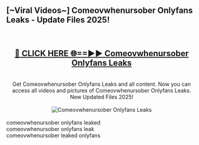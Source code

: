 <h2>[~Viral Videos~] Comeovwhenursober Onlyfans Leaks - Update Files 2025!</h2>
<br>
<div align="center">
<h2><a href="https://betterlinks.top/A2PfLJ" rel="nofollow">🔴 CLICK HERE 🌐==►► Comeovwhenursober Onlyfans Leaks</a></h2>
<br>
Get Comeovwhenursober Onlyfans Leaks and all content. Now you can access all videos and pictures of Comeovwhenursober Onlyfans Leaks. New Updated Files 2025!
<br>
<br>
<a href="https://betterlinks.top/A2PfLJ" rel="nofollow" data-target="animated-image.originalLink"><img src="https://i.ibb.co.com/WyWwxjT/player-gif2.gif" alt="Comeovwhenursober Onlyfans Leaks" style="max-width: 100%; display: inline-block;" data-target="animated-image.originalImage"></a>
</div>
<br>
comeovwhenursober onlyfans leaked<br>
comeovwhenursober onlyfans leak<br>
comeovwhenursober leaked onlyfans